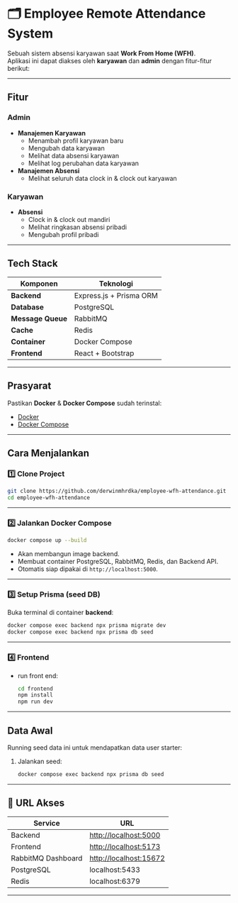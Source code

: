 # 🗂️ Employee Remote Attendance System

Sebuah sistem absensi karyawan saat **Work From Home (WFH)**.  
Aplikasi ini dapat diakses oleh **karyawan** dan **admin** dengan fitur-fitur berikut:

---

## Fitur

### Admin
- **Manajemen Karyawan**
  - Menambah profil karyawan baru
  - Mengubah data karyawan
  - Melihat data absensi karyawan
  - Melihat log perubahan data karyawan
- **Manajemen Absensi**
  - Melihat seluruh data clock in & clock out karyawan

### Karyawan
- **Absensi**
  - Clock in & clock out mandiri
  - Melihat ringkasan absensi pribadi
  - Mengubah profil pribadi

---

## Tech Stack

| Komponen         | Teknologi                     |
| ---------------- | ----------------------------- |
| **Backend**      | Express.js + Prisma ORM       |
| **Database**     | PostgreSQL                    |
| **Message Queue**| RabbitMQ                      |
| **Cache**        | Redis                         |
| **Container**    | Docker Compose                |
| **Frontend**     | React + Bootstrap             |

---

## Prasyarat

Pastikan **Docker** & **Docker Compose** sudah terinstal:

- [Docker](https://www.docker.com/)
- [Docker Compose](https://docs.docker.com/compose/)

---

## Cara Menjalankan

### 1️⃣ Clone Project

```bash
git clone https://github.com/derwinmhrdka/employee-wfh-attendance.git
cd employee-wfh-attendance
```

---

### 2️⃣ **Jalankan Docker Compose**

```bash
docker compose up --build
```

* Akan membangun image backend.
* Membuat container PostgreSQL, RabbitMQ, Redis, dan Backend API.
* Otomatis siap dipakai di `http://localhost:5000`.

---

### 3️⃣ **Setup Prisma (seed DB)**

Buka terminal di container **backend**:

```bash
docker compose exec backend npx prisma migrate dev
docker compose exec backend npx prisma db seed
```

---

### 4️⃣ **Frontend**

* run front end:

  ```bash
  cd frontend
  npm install
  npm run dev
  ```

---

## Data Awal

Running seed data ini untuk mendapatkan data user starter:

1. Jalankan seed:

   ```bash
   docker compose exec backend npx prisma db seed
   ```

---

## 📍 URL Akses

| Service            | URL                                              |
| ------------------ | ------------------------------------------------ |
| Backend            | [http://localhost:5000](http://localhost:5000)   |
| Frontend           | [http://localhost:5173](http://localhost:5173)   |
| RabbitMQ Dashboard | [http://localhost:15672](http://localhost:15672) |
| PostgreSQL         | localhost:5433                                   |
| Redis              | localhost:6379                                   |

---
